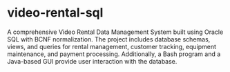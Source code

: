 # video-rental-sql
A comprehensive Video Rental Data Management System built using Oracle SQL with BCNF normalization. The project includes database schemas, views, and queries for rental management, customer tracking, equipment maintenance, and payment processing. Additionally, a Bash program and a Java-based GUI provide user interaction with the database.
